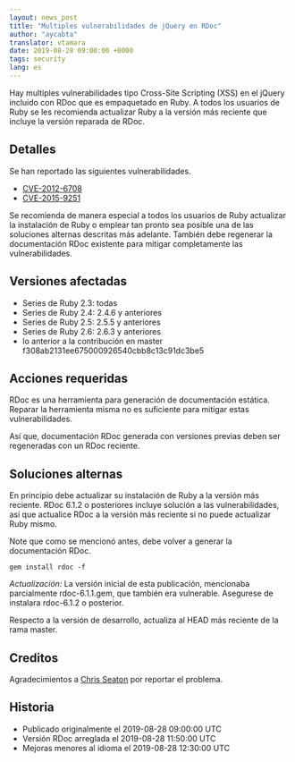```yaml
---
layout: news_post
title: "Multiples vulnerabilidades de jQuery en RDoc"
author: "aycabta"
translator: vtamara
date: 2019-08-28 09:00:00 +0000
tags: security
lang: es
---
```



Hay multiples vulnerabilidades tipo Cross-Site Scripting (XSS) en el jQuery
incluido con RDoc que es empaquetado en Ruby.
A todos los usuarios de Ruby se les recomienda actualizar Ruby a la versión
más reciente que incluye la versión reparada de RDoc.

## Detalles

Se han reportado las siguientes vulnerabilidades.

* [CVE-2012-6708](https://www.cve.org/CVERecord?id=CVE-2012-6708)
* [CVE-2015-9251](https://www.cve.org/CVERecord?id=CVE-2015-9251)

Se recomienda de manera especial a todos los usuarios de Ruby actualizar
la instalación de Ruby o emplear tan pronto sea posible una de las
soluciones alternas descritas más adelante.
También debe regenerar la documentación RDoc existente para mitigar
completamente las vulnerabilidades.

## Versiones afectadas

* Series de Ruby 2.3: todas
* Series de Ruby 2.4: 2.4.6 y anteriores
* Series de Ruby 2.5: 2.5.5 y anteriores
* Series de Ruby 2.6: 2.6.3 y anteriores
* lo anterior a la contribución en master f308ab2131ee675000926540cbb8c13c91dc3be5

## Acciones requeridas

RDoc es una herramienta para generación de documentación estática.
Reparar la herramienta misma no es suficiente para mitigar estas
vulnerabilidades.

Así que, documentación RDoc generada con versiones previas
deben ser regeneradas con un RDoc reciente.

## Soluciones alternas

En principio debe actualizar su instalación de Ruby a la versión más
reciente.
RDoc 6.1.2 o posteriores incluye solución a las vulnerabilidades, así que
actualice RDoc a la versión más reciente si no puede
actualizar Ruby mismo.

Note que como se mencionó antes, debe volver a generar la documentación
RDoc.

```
gem install rdoc -f
```

*Actualización:* La versión inicial de esta publicación, mencionaba
parcialmente rdoc-6.1.1.gem, que también era vulnerable.
Asegurese de instalara rdoc-6.1.2 o posterior.

Respecto a la versión de desarrollo, actualiza al HEAD más reciente de la
rama master.

## Creditos

Agradecimientos a [Chris Seaton](https://hackerone.com/chrisseaton) por reportar el problema.

## Historia

* Publicado originalmente el 2019-08-28 09:00:00 UTC
* Versión RDoc arreglada el 2019-08-28 11:50:00 UTC
* Mejoras menores al idioma el 2019-08-28 12:30:00 UTC

